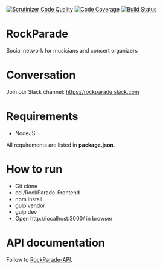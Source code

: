 [![Scrutinizer Code Quality](https://scrutinizer-ci.com/g/VAPC/RockParade-Frontend/badges/quality-score.png?b=master)](https://scrutinizer-ci.com/g/VAPC/RockParade-Frontend/?branch=master)
[![Code Coverage](https://scrutinizer-ci.com/g/VAPC/RockParade-Frontend/badges/coverage.png?b=master)](https://scrutinizer-ci.com/g/VAPC/RockParade-Frontend/?branch=master)
[![Build Status](https://scrutinizer-ci.com/g/VAPC/RockParade-Frontend/badges/build.png?b=master)](https://scrutinizer-ci.com/g/VAPC/RockParade-Frontend/build-status/master)

RockParade
==========
Social network for musicians and concert organizers

Conversation
============
Join our Slack channel: https://rockparade.slack.com

Requirements
============
* NodeJS

All requirements are listed in **package.json**.

How to run
==========
* Git clone
* cd /RockParade-Frontend
* npm install
* gulp vendor
* gulp dev
* Open http://localhost:3000/ in browser

API documentation
=================
Follow to [RockParade-API](https://github.com/VAPC/RockParade-API).
